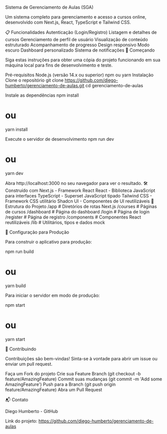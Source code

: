 Sistema de Gerenciamento de Aulas (SGA)

Um sistema completo para gerenciamento e acesso a cursos online, desenvolvido com Next.js, React, TypeScript e Tailwind CSS.

📋 Funcionalidades
Autenticação (Login/Registro)
Listagem e detalhes de cursos
Gerenciamento de perfil de usuário
Visualização de conteúdo estruturado
Acompanhamento de progresso
Design responsivo
Modo escuro
Dashboard personalizado
Sistema de notificações
🚀 Começando

Siga estas instruções para obter uma cópia do projeto funcionando em sua máquina local para fins de desenvolvimento e teste.

Pré-requisitos
Node.js (versão 14.x ou superior)
npm ou yarn
Instalação
Clone o repositório
git clone https://github.com/diego-humberto/gerenciamento-de-aulas.git
cd gerenciamento-de-aulas

Instale as dependências
npm install
# ou
yarn install

Execute o servidor de desenvolvimento
npm run dev
# ou
yarn dev

Abra http://localhost:3000 no seu navegador para ver o resultado.
🛠️ Construído com
Next.js - Framework React
React - Biblioteca JavaScript para interfaces
TypeScript - Superset JavaScript tipado
Tailwind CSS - Framework CSS utilitário
Shadcn UI - Componentes de UI reutilizáveis
📁 Estrutura do Projeto
/app                    # Diretórios de rotas Next.js
  /courses             # Páginas de cursos
  /dashboard           # Página do dashboard
  /login               # Página de login
  /register            # Página de registro
/components            # Componentes React reutilizáveis
/lib                   # Utilitários, tipos e dados mock

🔧 Configuração para Produção

Para construir o aplicativo para produção:

npm run build
# ou
yarn build


Para iniciar o servidor em modo de produção:

npm start
# ou
yarn start

🤝 Contribuindo

Contribuições são bem-vindas! Sinta-se à vontade para abrir um issue ou enviar um pull request.

Faça um Fork do projeto
Crie sua Feature Branch (git checkout -b feature/AmazingFeature)
Commit suas mudanças (git commit -m 'Add some AmazingFeature')
Push para a Branch (git push origin feature/AmazingFeature)
Abra um Pull Request

📬 Contato

Diego Humberto - GitHub

Link do projeto: https://github.com/diego-humberto/gerenciamento-de-aulas
